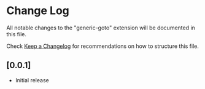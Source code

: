 # Change Log

All notable changes to the "generic-goto" extension will be documented in this file.

Check [Keep a Changelog](http://keepachangelog.com/) for recommendations on how to structure this file.

## [0.0.1]

-   Initial release
